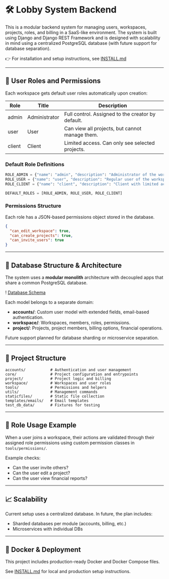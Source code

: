 # 🛠️ Lobby System Backend

This is a modular backend system for managing users, workspaces, projects, roles, and billing in a SaaS-like environment. The system is built using Django and Django REST Framework and is designed with scalability in mind using a centralized PostgreSQL database (with future support for database separation).

👉 For installation and setup instructions, see [INSTALL.md](INSTALL.md)

---

## 📌 User Roles and Permissions

Each workspace gets default user roles automatically upon creation:

| Role  | Title        | Description                                                   |
|-------|--------------|---------------------------------------------------------------|
| admin | Administrator| Full control. Assigned to the creator by default.             |
| user  | User         | Can view all projects, but cannot manage them.                |
| client| Client       | Limited access. Can only see selected projects.               |

### Default Role Definitions

```python
ROLE_ADMIN = {"name": "admin", "description": "Administrator of the workspace"}
ROLE_USER = {"name": "user", "description": "Regular user of the workspace"}
ROLE_CLIENT = {"name": "client", "description": "Client with limited access"}

DEFAULT_ROLES = [ROLE_ADMIN, ROLE_USER, ROLE_CLIENT]
```

### Permissions Structure

Each role has a JSON-based permissions object stored in the database.

```json
{
  "can_edit_workspace": true,
  "can_create_projects": true,
  "can_invite_users": true
}
```

---

## 🧱 Database Structure & Architecture

The system uses a **modular monolith** architecture with decoupled apps that share a common PostgreSQL database.

! [Database Schema](https://app.eraser.io/workspace/wvjKjAY77RE1k8DBA42p)

Each model belongs to a separate domain:
- **accounts/**: Custom user model with extended fields, email-based authentication.
- **workspace/**: Workspaces, members, roles, permissions.
- **project/**: Projects, project members, billing options, financial operations.

Future support planned for database sharding or microservice separation.

---

## 📁 Project Structure

```text
accounts/           # Authentication and user management
core/               # Project configuration and entrypoints
project/            # Project logic and billing
workspace/          # Workspaces and user roles
tools/              # Permissions and helpers
utils/              # Management commands
staticfiles/        # Static file collection
templates/emails/   # Email templates
test_db_data/       # Fixtures for testing
```

---

## 🔐 Role Usage Example

When a user joins a workspace, their actions are validated through their assigned role permissions using custom permission classes in `tools/permissions/`.

Example checks:
- Can the user invite others?
- Can the user edit a project?
- Can the user view financial reports?

---

## 📈 Scalability

Current setup uses a centralized database. In future, the plan includes:
- Sharded databases per module (accounts, billing, etc.)
- Microservices with individual DBs

---

## 🐳 Docker & Deployment

This project includes production-ready Docker and Docker Compose files.

See [INSTALL.md](INSTALL.md) for local and production setup instructions.